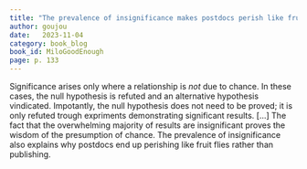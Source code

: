```yaml
---
title: "The prevalence of insignificance makes postdocs perish like fruit flies"
author: goujou
date:   2023-11-04
category: book_blog
book_id: MiloGoodEnough
page: p. 133
---
```

Significance arises only where a relationship is *not* due to chance.
In these cases, the null hypothesis is refuted and an alternative hypothesis vindicated.
Impotantly, the null hypothesis does not need to be proved; it is only refuted trough expriments demonstrating significant results.
[...]
The fact that the overwhelming majority of results are insignificant proves the wisdom of the presumption of chance.
The prevalence of insignificance also explains why postdocs end up perishing like fruit flies rather than publishing.
